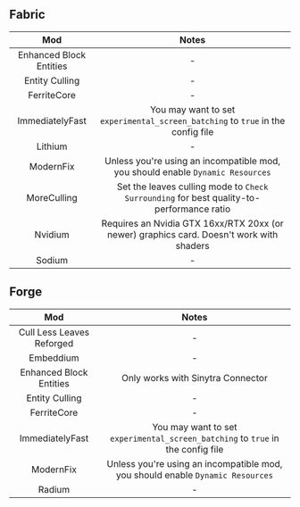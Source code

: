 ## Fabric
| Mod | Notes |
|:---:|:---:|
| Enhanced Block Entities | - |
| Entity Culling | - |
| FerriteCore | - |
| ImmediatelyFast | You may want to set `experimental_screen_batching` to `true` in the config file |
| Lithium | - |
| ModernFix | Unless you're using an incompatible mod, you should enable `Dynamic Resources` |
| MoreCulling | Set the leaves culling mode to `Check Surrounding` for best quality-to-performance ratio |
| Nvidium | Requires an Nvidia GTX 16xx/RTX 20xx (or newer) graphics card. Doesn't work with shaders |
| Sodium | - |

## Forge
| Mod | Notes |
|:---:|:---:|
| Cull Less Leaves Reforged | - | 
| Embeddium | - |
| Enhanced Block Entities | Only works with Sinytra Connector |
| Entity Culling | - |
| FerriteCore | - |
| ImmediatelyFast | You may want to set `experimental_screen_batching` to `true` in the config file |
| ModernFix | Unless you're using an incompatible mod, you should enable `Dynamic Resources` |
| Radium | - |
